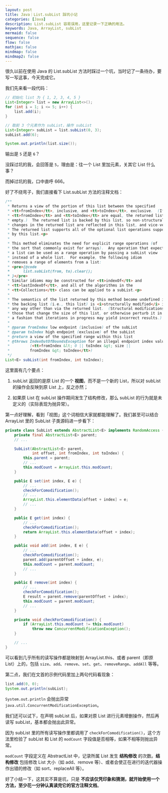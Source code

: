 ```yaml
---
layout: post
title: Java｜List.subList 踩坑小记
categories: [Java]
description: List.subList 容易误用，这里记录一下正确的用法。
keywords: Java, ArrayList, subList
mermaid: false
sequence: false
flow: false
mathjax: false
mindmap: false
mindmap2: false
---
```


很久以前在使用 Java 的 List.subList 方法时踩过一个坑，当时记了一条待办，要写一写这事，今天完成它。

我们先来看一段代码：

```java
// 初始化 list 为 { 1, 2, 3, 4, 5 }
List<Integer> list = new ArrayList<>();
for (int i = 1; i <= 5; i++) {
    list.add(i);
}

// 取前 3 个元素作为 subList，操作 subList
List<Integer> subList = list.subList(0, 3);
subList.add(6);

System.out.println(list.size());
```

输出是 `5` 还是 `6`？

没踩过坑的我，会回答是 `5`，理由是：往一个 List 里加元素，关其它 List 什么事？

而掉过坑的我，口中直呼 666。

好了不绕弯子，我们直接看下 List.subList 方法的注释文档：

```java
/**
 * Returns a view of the portion of this list between the specified
 * <tt>fromIndex</tt>, inclusive, and <tt>toIndex</tt>, exclusive.  (If
 * <tt>fromIndex</tt> and <tt>toIndex</tt> are equal, the returned list is
 * empty.)  The returned list is backed by this list, so non-structural
 * changes in the returned list are reflected in this list, and vice-versa.
 * The returned list supports all of the optional list operations supported
 * by this list.<p>
 *
 * This method eliminates the need for explicit range operations (of
 * the sort that commonly exist for arrays).  Any operation that expects
 * a list can be used as a range operation by passing a subList view
 * instead of a whole list.  For example, the following idiom
 * removes a range of elements from a list:
 * <pre>{@code
 *      list.subList(from, to).clear();
 * }</pre>
 * Similar idioms may be constructed for <tt>indexOf</tt> and
 * <tt>lastIndexOf</tt>, and all of the algorithms in the
 * <tt>Collections</tt> class can be applied to a subList.<p>
 *
 * The semantics of the list returned by this method become undefined if
 * the backing list (i.e., this list) is <i>structurally modified</i> in
 * any way other than via the returned list.  (Structural modifications are
 * those that change the size of this list, or otherwise perturb it in such
 * a fashion that iterations in progress may yield incorrect results.)
 *
 * @param fromIndex low endpoint (inclusive) of the subList
 * @param toIndex high endpoint (exclusive) of the subList
 * @return a view of the specified range within this list
 * @throws IndexOutOfBoundsException for an illegal endpoint index value
 *         (<tt>fromIndex &lt; 0 || toIndex &gt; size ||
 *         fromIndex &gt; toIndex</tt>)
 */
List<E> subList(int fromIndex, int toIndex);
```

这里面有几个要点：

1. subList 返回的是原 List 的一个 **视图**，而不是一个新的 List，所以对 subList 的操作会反映到原 List 上，反之亦然；

2. 如果原 List 在 subList 操作期间发生了结构修改，那么 subList 的行为就是未定义的（实际表现为抛异常）。

第一点好理解，看到「视图」这个词相信大家就都能理解了。我们甚至可以结合 ArrayList 里的 SubList 子类源码进一步看下：

```java
private class SubList extends AbstractList<E> implements RandomAccess {
    private final AbstractList<E> parent;
    // ...

    SubList(AbstractList<E> parent,
            int offset, int fromIndex, int toIndex) {
        this.parent = parent;
        // ...
        this.modCount = ArrayList.this.modCount;
    }

    public E set(int index, E e) {
        // ...
        checkForComodification();
        // ...
        ArrayList.this.elementData[offset + index] = e;
        // ...
    }

    public E get(int index) {
        // ...
        checkForComodification();
        return ArrayList.this.elementData(offset + index);
    }

    public void add(int index, E e) {
        // ...
        checkForComodification();
        parent.add(parentOffset + index, e);
        this.modCount = parent.modCount;
        // ...
    }

    public E remove(int index) {
        // ...
        checkForComodification();
        E result = parent.remove(parentOffset + index);
        this.modCount = parent.modCount;
        // ...
    }

    private void checkForComodification() {
        if (ArrayList.this.modCount != this.modCount)
            throw new ConcurrentModificationException();
    }

    // ...
}
```

可以看到几乎所有的读写操作都是映射到 ArrayList.this、或者 parent（即原 List）上的，包括 `size`、`add`、`remove`、`set`、`get`、`removeRange`、`addAll` 等等。

第二点，我们在文首的示例代码里加上两句代码看现象：

```java
list.add(0, 0);
System.out.println(subList);
```

`System.out.println` 会抛出异常 `java.util.ConcurrentModificationException`。

我们还可以试下，在声明 subList 后，如果对原 List 进行元素增删操作，然后再读写 subList，基本都会抛出此异常。

因为 subList 里的所有读写操作里都调用了 `checkForComodification()`，这个方法里检验了 subList 和 List 的 `modCount` 字段值是否相等，如果不相等则抛出异常。

`modCount` 字段定义在 AbstractList 中，记录所属 List 发生 **结构修改** 的次数。**结构修改** 包括修改 List 大小（如 add、remove 等）、或者会使正在进行的迭代器操作出错的修改（如 sort、replaceAll 等）。

好了小结一下，这其实不算是坑，只是 **不应该仅凭印象和猜测，就开始使用一个方法，至少花一分钟认真读完它的官方注释文档**。
